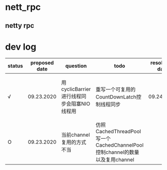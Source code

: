 # nett_rpc

## netty rpc 

# dev log

status | proposed date| question | todo | resolution date| actual solution| 
------------- |----------- | ------------- | --------|----|------|
√|  09.23.2020 | 用cyclicBarrier进行线程同步会阻塞NIO线程用 | 重写一个可复用的CountDownLatch控制线程同步 | 09.24.2020 | 没必要重写一个可复用的CountDownLatch，在实际代码中使用Semaphore来控制线程的同步|
O|09.23.2020 | 当前channel复用的方式不当 | 仿照CachedThreadPool写一个CachedChannelPool控制channel的数量以及复用channel|





